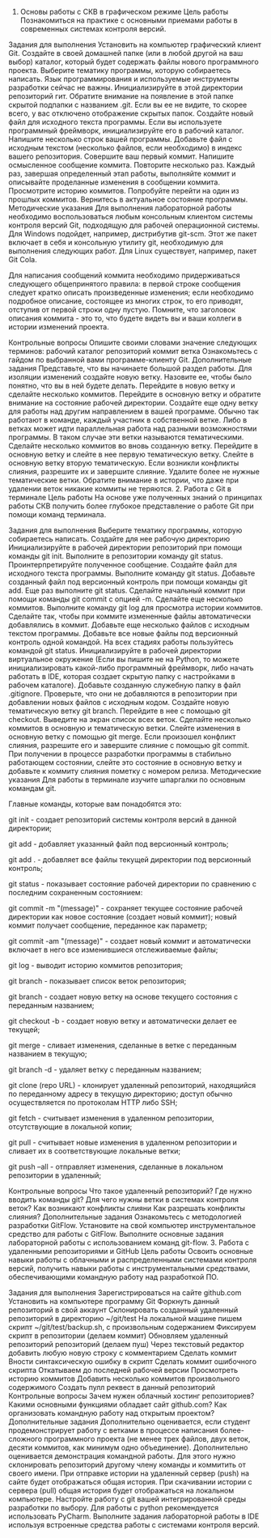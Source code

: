 1. Основы работы с СКВ в графическом режиме
Цель работы
Познакомиться на практике с основными приемами работы в современных системах контроля версий.

Задания для выполнения
Установить на компьютер графический клиент Git.
Создайте в своей домашней папке (или в любой другой на ваш выбор) каталог, который будет содержать файлы нового программного проекта.
Выберите тематику программы, которую собираетесь написать. Язык программирования и используемые инструменты разработки сейчас не важны.
Инициализируйте в этой директории репозиторий гит.
Обратите внимание на появление в этой папке скрытой подпапки с названием .git. Если вы ее не видите, то скорее всего, у вас отключено отображение скрытых папок.
Создайте новый файл для исходного текста программы. Если вы используете программный фреймворк, инициализируйте его в рабочий каталог.
Напишите несколько строк вашей программы.
Добавьте файл с исходным текстом (несколько файлов, если необходимо) в индекс вашего репозитория.
Совершите ваш первый коммит. Напишите осмысленное сообщение коммита.
Повторите несколько раз. Каждый раз, завершая определенный этап работы, выполняйте коммит и описывайте проделанные изменения в сообщении коммита.
Просмотрите историю коммитов. Попробуйте перейти на один из прошлых коммитов. Вернитесь в актуальное состояние программы.
Методические указания
Для выполнения лабораторной работы необходимо воспользоваться любым консольным клиентом системы контроля версий Git, подходящую для рабочей операционной системы. Для Windows подойдет, например, дистрибутив git-scm. Этот же пакет включает в себя и консольную утилиту git, необходимую для выполнения следующих работ. Для Linux существует, например, пакет Git Cola.

Для написания сообщений коммита необходимо придерживаться следующего общепринятого правила: в первой строке сообщения следует кратко описать произведенные изменения; если необходимо подробное описание, состоящее из многих строк, то его приводят, отступив от первой строки одну пустую. Помните, что заголовок описания коммита - это то, что будете видеть вы и ваши коллеги в истории изменений проекта.

Контрольные вопросы
Опишите своими словами значение следующих терминов:
рабочий каталог
репозиторий
коммит
ветка
Ознакомьтесь с гайдом по выбранной вами программе-клиенту Git.
Дополнительные задания
Представьте, что вы начинаете большой раздел работы. Для изоляции изменений создайте новую ветку. Назовите ее, чтобы было понятно, что вы в ней будете делать.
Перейдите в новую ветку и сделайте несколько коммитов.
Перейдите в основную ветку и обратите внимание на состояние рабочей директории.
Создайте еще одну ветку для работы над другим направлением в вашей программе. Обычно так работают в команде, каждый участник в собственной ветке. Либо в ветках может идти параллельная работа над разными возможностями программы. В таком случае эти ветки называются тематическими.
Сделайте несколько коммитов во вновь созданную ветку.
Перейдите в основную ветку и слейте в нее первую тематическую ветку.
Слейте в основную ветку вторую тематическую. Если возникли конфликты слияния, разрешите их и завершите слияние.
Удалите более не нужные тематические ветки. Обратите внимание в истории, что даже при удалении веток никакие коммиты не теряются.
2. Работа с Git в терминале
Цель работы
На основе уже полученных знаний о принципах работы СКВ получить более глубокое представление о работе Git при помощи команд терминала.

Задания для выполнения
Выберите тематику программы, которую собираетесь написать. Создайте для нее рабочую директорию
Инициализируйте в рабочей директории репозиторий при помощи команды git init.
Выполните в репозитории команду git status. Проинтерпретируйте полученное сообщение.
Создайте файл для исходного текста программы. Выполните команду git status.
Добавьте созданный файл под версионный контроль при помощи команды git add. Еще раз выполните git status.
Сделайте начальный коммит при помощи команды git commit с опцией -m.
Сделайте еще несколько коммитов. Выполните команду git log для просмотра истории коммитов.
Сделайте так, чтобы при коммите измененные файлы автоматически добавлялись в коммит.
Добавьте еще несколько файлов с исходным текстом программы.
Добавьте все новые файлы под версионный контроль одной командой.
На всех стадиях работы пользуйтесь командой git status.
Инициализируйте в рабочей директории виртуальное окружение (Если вы пишите не на Python, то можете инициализировать какой-либо программный фреймворк, либо начать работать в IDE, которая создает скрытую папку с настройками в рабочем каталоге).
Добавьте созданную служебную папку в файл .gitignore. Проверьте, что они не добавляются в репозитории при добавлении новых файлов с исходным кодом.
Создайте новую тематическую ветку git branch. Перейдите в нее с помощью git checkout. Выведите на экран список всех веток.
Сделайте несколько коммитов в основную и тематическую ветки.
Слейте изменения в основную ветку с помощью git merge. Если произошел конфликт слияния, разрешите его и завершите слияние с помощью git commit.
При получении в процессе разработки программы в стабильно работающем состоянии, слейте это состояние в основную ветку и добавьте к коммиту слияния пометку с номером релиза.
Методические указания
Для работы в терминале изучите шпаргалки по основным командам git.

Главные команды, которые вам понадобятся это:

git init - создает репозиторий системы контроля версий в данной директории;

git add - добавляет указанный файл под версионный контроль;

git add . - добавляет все файлы текущей директории под версионный контроль;

git status - показывает состояние рабочей директории по сравнению с последним сохраненным состоянием:

git commit -m "(message)" - сохраняет текущее состояние рабочей директории как новое состояние (создает новый коммит); новый коммит получает сообщение, переданное как параметр;

git commit -am "(message)" - создает новый коммит и автоматически включает в него все изменившиеся отслеживаемые файлы;

git log - выводит историю коммитов репозитория;

git branch - показывает список веток репозитория;

git branch - создает новую ветку на основе текущего состояния с переданным названием;

git checkout -b - создает новую ветку и автоматически делает ее текущей;

git merge - сливает изменения, сделанные в ветке с переданным названием в текущую;

git branch -d - удаляет ветку с переданным названием;

git clone (repo URL) - клонирует удаленный репозиторий, находящийся по переданному адресу в текущую директорию; доступ обычно осуществляется по протоколам HTTP либо SSH;

git fetch - считывает изменения в удаленном репозитории, отсутствующие в локальной копии;

git pull - считывает новые изменения в удаленном репозитории и сливает их в соответствующие локальные ветки;

git push –all - отправляет изменения, сделанные в локальном репозитории в удаленный;

Контрольные вопросы
Что такое удаленный репозиторий?
Где нужно вводить команды git?
Для чего нужны ветки в системах контроля веток?
Как возникают конфликты слияни
Как разрешать конфликты слияния?
Дополнительные задания
Ознакомьтесь с методологией разработки GitFlow.
Установите на свой компьютер инструментальное средство для работы с GitFlow.
Выполните основные задания лабораторной работы с использованием команд git-flow.
3. Работа с удаленными репозиториями и GitHub
Цель работы
Освоить основные навыки работы с облачными и распределенными системами контроля версий, получить навыки работы с инструментальными средствами, обеспечивающими командную работу над разработкой ПО.

Задания для выполнения
Зарегистрироваться на сайте github.com
Установить на компьютере программу Git
Форкнуть данный репозиторий в свой аккаунт
Склонировать созданный удаленный репозиторий в директорию ~/git/test
На локальной машине пишем скрипт ~/git/test/backup.sh, с произвольным содержанием
Фиксируем скрипт в репозитории (делаем коммит)
Обновляем удаленный репозиторий репозиторий (делаем пуш)
Через текстовый редактор добавить любую новую строку с комментарием
Сделать коммит
Вности синтаксическую ошибку в скрипт
Сделать коммит ошибочного скрипта
Откатываем до последней рабочей версии
Просмотреть историю коммитов
Добавить несколько коммитов произвольного содержимого
Создать пулл реквест в данный репозиторий
Контрольные вопросы
Зачем нужен облачный хостинг репозиториев?
Какими основными функциями обладает сайт github.com?
Как организовать командную работу над открытым проектом?
Дополнительные задания
Дополнительно оценивается, если студент продемонстрирует работу с ветками в процессе написания более-сложного программного проекта (не менее трех файлов, двух веток, десяти коммитов, как минимум одно объединение).
Дополнительно оценивается демонстрация командной работы. Для этого нужно склонировать репозиторий другому члену команды и коммитить от своего имени. При отправке истории на удаленный сервер (push) на сайте будет отображаться общая история. При скачивании истории с сервера (pull) общая история будет отображаться на локальном компьютере.
Настройте работу с git вашей интегрированной среды разработки по выбору. Для работы с python рекомендуется использовать PyCharm. Выполните задания лабораторной работы в IDE используя встроенные средства работы с системами контроля версий.
